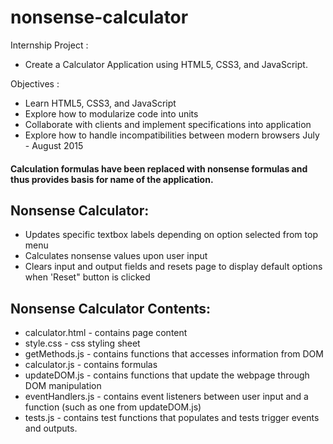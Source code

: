 # nonsense-calculator
Internship Project :

* Create a Calculator Application using HTML5, CSS3, and JavaScript.


Objectives :
* Learn HTML5, CSS3, and JavaScript
* Explore how to modularize code into units
* Collaborate with clients and implement specifications into application
* Explore how to handle incompatibilities between modern browsers
July - August 2015

#### Calculation formulas have been replaced with nonsense formulas and thus provides basis for name of the application.

## Nonsense Calculator:
* Updates specific textbox labels depending on option selected from top menu
* Calculates nonsense values upon user input
* Clears input and output fields and resets page to display default options when 'Reset" button is clicked

## Nonsense Calculator Contents:
* calculator.html - contains page content
* style.css - css styling sheet
* getMethods.js - contains functions that accesses information from DOM
* calculator.js - contains formulas
* updateDOM.js - contains functions that update the webpage through DOM manipulation
* eventHandlers.js - contains event listeners between user input and a function (such as one from updateDOM.js)
* tests.js - contains test functions that populates and tests trigger events and outputs.
